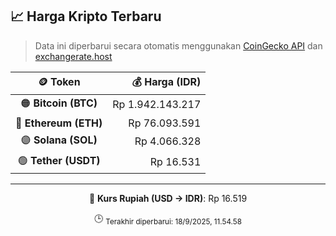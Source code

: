 

<!-- HARGA_KRIPTO -->
## 📈 Harga Kripto Terbaru

> Data ini diperbarui secara otomatis menggunakan [CoinGecko API](https://www.coingecko.com/) dan [exchangerate.host](https://exchangerate.host/)

<div align="center">

| 🪙 Token | 💰 Harga (IDR) |
|:------:|---------------:|
| 🟠 **Bitcoin (BTC)**   | Rp 1.942.143.217 |
| 🔵 **Ethereum (ETH)**  | Rp 76.093.591 |
| 🟣 **Solana (SOL)**    | Rp 4.066.328 |
| 🟢 **Tether (USDT)**   | Rp 16.531 |

---

💱 **Kurs Rupiah (USD → IDR)**: Rp 16.519

🕒 <sub>Terakhir diperbarui: 18/9/2025, 11.54.58</sub>

</div>
<!-- /HARGA_KRIPTO -->